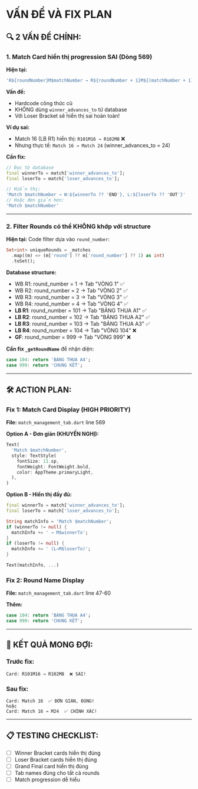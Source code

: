 # VẤN ĐỀ VÀ FIX PLAN

## 🔍 2 VẤN ĐỀ CHÍNH:

### 1. **Match Card hiển thị progression SAI** (Dòng 569)

**Hiện tại:**
```dart
'R${roundNumber}M$matchNumber → R${roundNumber + 1}M${(matchNumber + 1) ~/ 2}'
```

**Vấn đề:**
- Hardcode công thức cũ
- KHÔNG dùng `winner_advances_to` từ database
- Với Loser Bracket sẽ hiển thị sai hoàn toàn!

**Ví dụ sai:**
- Match 16 (LB R1) hiển thị: `R101M16 → R102M8` ❌
- Nhưng thực tế: `Match 16 → Match 24` (winner_advances_to = 24)

**Cần fix:**
```dart
// Đọc từ database
final winnerTo = match['winner_advances_to'];
final loserTo = match['loser_advances_to'];

// Hiển thị:
'Match $matchNumber → W:${winnerTo ?? 'END'}, L:${loserTo ?? 'OUT'}'
// Hoặc đơn giản hơn:
'Match $matchNumber'
```

---

### 2. **Filter Rounds có thể KHÔNG khớp với structure**

**Hiện tại:** Code filter dựa vào `round_number`:
```dart
Set<int> uniqueRounds = _matches
  .map((m) => (m['round'] ?? m['round_number'] ?? 1) as int)
  .toSet();
```

**Database structure:**
- WB R1: round_number = 1 → Tab "VÒNG 1" ✅
- WB R2: round_number = 2 → Tab "VÒNG 2" ✅  
- WB R3: round_number = 3 → Tab "VÒNG 3" ✅
- WB R4: round_number = 4 → Tab "VÒNG 4" ✅
- **LB R1**: round_number = 101 → Tab "BẢNG THUA A1" ✅
- **LB R2**: round_number = 102 → Tab "BẢNG THUA A2" ✅
- **LB R3**: round_number = 103 → Tab "BẢNG THUA A3" ✅
- **LB R4**: round_number = 104 → Tab "VÒNG 104" ❌
- **GF**: round_number = 999 → Tab "VÒNG 999" ❌

**Cần fix `_getRoundName`** để nhận diện:
```dart
case 104: return 'BẢNG THUA A4';
case 999: return 'CHUNG KẾT';
```

---

## 🛠️ ACTION PLAN:

### Fix 1: Match Card Display (HIGH PRIORITY)
**File:** `match_management_tab.dart` line 569

**Option A - Đơn giản (KHUYẾN NGHỊ):**
```dart
Text(
  'Match $matchNumber',
  style: TextStyle(
    fontSize: 11.sp,
    fontWeight: FontWeight.bold,
    color: AppTheme.primaryLight,
  ),
)
```

**Option B - Hiển thị đầy đủ:**
```dart
final winnerTo = match['winner_advances_to'];
final loserTo = match['loser_advances_to'];

String matchInfo = 'Match $matchNumber';
if (winnerTo != null) {
  matchInfo += ' → M$winnerTo';
}
if (loserTo != null) {
  matchInfo += ' (L→M$loserTo)';
}

Text(matchInfo, ...)
```

### Fix 2: Round Name Display  
**File:** `match_management_tab.dart` line 47-60

**Thêm:**
```dart
case 104: return 'BẢNG THUA A4';
case 999: return 'CHUNG KẾT';
```

---

## 🎯 KẾT QUẢ MONG ĐỢI:

### Trước fix:
```
Card: R101M16 → R102M8  ❌ SAI!
```

### Sau fix:
```
Card: Match 16  ✅ ĐƠN GIẢN, ĐÚNG!
hoặc
Card: Match 16 → M24  ✅ CHÍNH XÁC!
```

---

## 📋 TESTING CHECKLIST:

- [ ] Winner Bracket cards hiển thị đúng
- [ ] Loser Bracket cards hiển thị đúng  
- [ ] Grand Final card hiển thị đúng
- [ ] Tab names đúng cho tất cả rounds
- [ ] Match progression dễ hiểu
